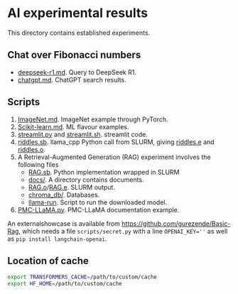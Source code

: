 # AI experimental results

This directory contains established experiments.

## Chat over Fibonacci numbers

- [deepseek-r1.md](deepseek-r1.md). Query to DeepSeek R1.
- [chatgpt.md](chatgpt.md). ChatGPT search results.

## Scripts

1. [ImageNet.md](ImageNet.md). ImageNet example through PyTorch.
2. [Scikit-learn.md](Scikit-learn.md). ML flavour examples.
3. [streamlit.py](streamlit.py) and [streamlit.sh](streamlit.sh). streamlit code.
4. [riddles.sb](riddles.sb). llama_cpp Python call from SLURM, giving [riddles.e](riddles.e) and [riddles.o](riddles.o).
5. A Retrieval-Augmented Generation (RAG) experiment involves the following files
    - [RAG.sb](RAG.sb). Python implementation wrapped in SLURM
    - [docs/](docs/). A directory contains documents.
    - [RAG.o](RAG.o)/[RAG.e](RAG.e). SLURM output.
    - [chroma_db/](chroma_db). Databases.
    - [llama-run](llama-run). Script to run the downloaded model.
6. [PMC-LLaMA.py](PMC-LLaMA.py). PMC-LLaMA documentation example.

An externalshowcase is available from <https://github.com/gurezende/Basic-Rag>, which needs a
file `scripts/secret.py` with a line `OPENAI_KEY=''` as well as `pip install langchain-openai`.

## Location of cache

```bash
export TRANSFORMERS_CACHE=/path/to/custom/cache
export HF_HOME=/path/to/custom/cache
```
